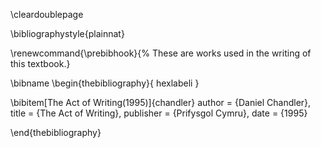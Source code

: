 \cleardoublepage

\bibliographystyle{plainnat}

\renewcommand{\prebibhook}{%
These are works used in the
writing of this textbook.}

\bibname
\begin{thebibliography}{ hexlabeli }

\bibitem[The Act of Writing(1995)]{chandler}
  author = {Daniel Chandler},
  title = {The Act of Writing},
  publisher = {Prifysgol Cymru},
  date = {1995}

\end{thebibliography}
